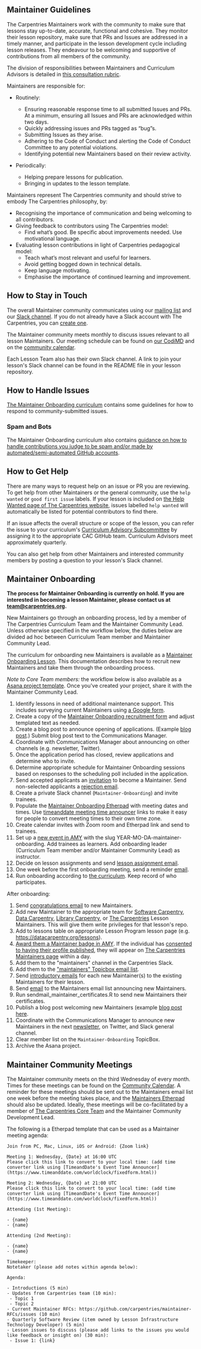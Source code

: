 
## Maintainer Guidelines

The Carpentries Maintainers work with the community to make sure that lessons stay up-to-date, accurate, functional and cohesive. They monitor
their lesson repository, make sure that PRs and Issues are addressed in a timely manner, and participate in the lesson development cycle
including lesson releases. They endeavour to be welcoming and supportive of contributions from all members of the community.

The division of responsibilities between Maintainers and Curriculum Advisors is detailed 
in [this consultation rubric](https://docs.carpentries.org/topic_folders/lesson_development/cac-consult-rubric.html).

Maintainers are responsible for:
 - Routinely:
    - Ensuring reasonable response time to all submitted Issues and PRs. At a minimum, ensuring all Issues and PRs are acknowledged within two days.
    - Quickly addressing issues and PRs tagged as “bug”s.
    - Submitting Issues as they arise.
    - Adhering to the Code of Conduct and alerting the Code of Conduct Committee to any potential violations.
    - Identifying potential new Maintainers based on their review activity.

- Periodically:
    - Helping prepare lessons for publication.
    - Bringing in updates to the lesson template.

Maintainers represent The Carpentries community and should strive to embody The Carpentries philosophy, by:
- Recognising the importance of communication and being welcoming to all contributors.
- Giving feedback to contributors using The Carpentries model:
    - Find what’s good. Be specific about improvements needed. Use motivational language.
- Evaluating lesson contributions in light of Carpentries pedagogical model:
    - Teach what’s most relevant and useful for learners.
    - Avoid getting bogged down in technical details.
    - Keep language motivating.
    - Emphasise the importance of continued learning and improvement.

## How to Stay in Touch

The overall Maintainer community communicates using our [mailing list](https://carpentries.topicbox.com/groups/maintainers) and our [Slack channel](https://carpentries.slack.com/messages/C8H5LN44V/details/). If you do not already have a Slack account with The Carpentries, you can [create one](https://slack-invite.carpentries.org/).

The Maintainer community meets monthly to discuss issues relevant to all lesson Maintainers. Our meeting schedule can be found on [our CodiMD](https://codimd.carpentries.org/maintainers?both) and on the [community calendar](https://carpentries.org/community/#community-events).

Each Lesson Team also has their own Slack channel. A link to join your lesson's Slack channel can be found
in the README file in your lesson repository.

## How to Handle Issues

[The Maintainer Onboarding curriculum](https://carpentries.github.io/maintainer-onboarding/) contains some guidelines for how to respond to community-submitted issues.

### Spam and Bots

The Maintainer Onboarding curriculum also contains 
[guidance on how to handle contributions you judge to be spam and/or made by automated/semi-automated GitHub accounts](https://carpentries.github.io/maintainer-onboarding/02-communicate-contributors.html#bots-and-spam).

## How to Get Help

There are many ways to request help on an issue or PR you are reviewing. To get help from other Maintainers or the general community, use the `help wanted` or `good first issue` labels. If your lesson is included on [the Help Wanted page of The Carpentries website](https://carpentries.org/help-wanted-issues/#for-maintainers), issues labelled `help wanted` will automatically be listed for potential contributors to find there.

If an issue affects the overall structure or scope of the lesson, you can refer the issue to your curriculum's [Curriculum Advisory Subcommittee](../lesson_development/lesson_development_roles.html#curriculum-advisory-committee) by assigning it to the appropriate CAC GitHub team. Curriculum Advisors meet approximately quarterly.

You can also get help from other Maintainers and interested community members by posting a question to your lesson's Slack channel.

## Maintainer Onboarding

**The process for Maintainer Onboarding is currently on hold.  If you are interested in becoming a lesson Maintainer, please contact us at [team@carpentries.org](mailto:team@carpentries.org).**

New Maintainers go through an onboarding process, led by a member of The Carpentries Curriculum Team and the Maintainer Community Lead. Unless otherwise
specified in the workflow below, the duties below are divided ad hoc between
Curriculum Team member and Maintainer Community Lead. 

The curriculum for
onboarding new Maintainers is available as a
[Maintainer Onboarding Lesson](https://carpentries.github.io/maintainer-onboarding/).
This documentation describes how to recruit new Maintainers and take them through
the onboarding process. 

*Note to Core Team members:* the workflow below is also available as a 
[Asana project template](https://app.asana.com/0/1185099340351503/list). Once you've created your project, share it with the Maintainer Community Lead.  

1. Identify lessons in need of additional maintenance support. This includes surveying current Maintainers using [a Google form](https://docs.google.com/forms/d/e/1FAIpQLSeSQJt-jQ9HETI8RGqxt7_XPhqNC8LTMsq3elkaLBnVg88OKA/viewform). 
1. Create a copy of the [Maintainer Onboarding recruitment form](https://docs.google.com/forms/d/e/1FAIpQLSfXX8HWWltmDqw2T8GO4T7VV2OYG7PnVVEYHbEpS0MHA92Pyg/viewform) and adjust templated text as needed.  
1. Create a blog post to announce opening of applications. (Example [blog post](https://carpentries.org/blog/2021/06/maintainer_onboarding/).) Submit blog post text to the Communications Manager. 
1. Coordinate with Communications Manager about announcing on other channels (e.g. newsletter, Twitter). 
1. Once the application period has closed, review applications and determine who to invite.
1. Determine appropriate schedule for Maintainer Onboarding sessions based on responses to the scheduling poll included in the application. 
1. Send accepted applicants an [invitation](email_templates.html#inviting-new-maintainers) to become a Maintainer. Send non-selected applicants a [rejection email](email_templates.html#application-not-accepted).
1. Create a private Slack channel (`Maintainer-Onboarding`) and invite trainees. 
1. Populate the [Maintainer Onboarding Etherpad](https://pad.carpentries.org/maintainer-onboarding) with meeting dates and times. Use [timeanddate meeting time announcer](https://www.timeanddate.com/worldclock/fixedform.html) links to make it easy for people to convert meeting times to their own time zone.
1. Create calendar invites with Zoom room and Etherpad link and send to trainees.
1. Set up a [new event in AMY](https://carpentries.github.io/amy/users_guide/#adding-a-new-event) with the slug YEAR-MO-DA-maintainer-onboarding. Add trainees as learners. Add onboarding leader (Curriculum Team member and/or Maintainer Community Lead) as instructor.
1. Decide on lesson assignments and send [lesson assignment email](email_templates.html#lesson-assignment).
1. One week before the first onboarding meeting, send a reminder [email](email_templates.html#onboarding-reminder).
1. Run onboarding according to [the curriculum](https://carpentries.github.io/maintainer-onboarding/). Keep record of who participates.

After onboarding:
1. Send [congratulations email](email_templates.html#onboarding-complete) to new Maintainers.
1. Add new Maintainer to the appropriate team for [Software Carpentry][SWC GH Lesson Maintainer Teams], [Data Carpentry][DC GH Lesson Maintainer Teams], [Library Carpentry][LC GH Lesson Maintainer Teams], or [The Carpentries][The Carpentries GH Lesson Maintainer Teams] Lesson Maintainers. This will give them write privileges for that lesson's repo.
1. Add to lessons table on appropriate Lesson Program lesson page (e.g. <https://datacarpentry.org/lessons>). 
1. [Award them a Maintainer badge in AMY](https://carpentries.github.io/amy/users_guide/#issuing-badges). If the individual has [consented to having their profile published](https://carpentries.github.io/amy/users_guide/#adding-a-new-person), they will appear on [The Carpentries Maintainers page](https://carpentries.org/maintainers/) within a day.
1. Add them to the "maintainers" channel in the Carpentries Slack.
1. Add them to the ["maintainers" Topicbox email list](https://carpentries.topicbox.com/groups/maintainers).
1. Send [introductory emails](email_templates.html#introduction-to-co-maintainers) for each new Maintainer(s) to the existing Maintainers for their lesson.
1. Send [email](email_templates.html#general-introduction-on-maintainers-list) to the Maintainers email list announcing new Maintainers.
1. Run sendmail_maintainer_certificates.R to send new Maintainers their certificates.
1. Publish a blog post welcoming new Maintainers (example [blog post here](https://carpentries.org/blog/2020/07/maintainer-welcome-2020/). 
1. Coordinate with the Communications Manager to announce new Maintainers in the next [newsletter](https://carpentries.org/newsletter/), on Twitter, and Slack general channel.
1. Clear member list on the `Maintainer-Onboarding` TopicBox.
1. Archive the Asana project. 


[SWC GH Lesson Maintainer Teams]: https://github.com/orgs/swcarpentry/teams/lesson-maintainers
[DC GH Lesson Maintainer Teams]: https://github.com/orgs/datacarpentry/teams/lesson-maintainers
[LC GH Lesson Maintainer Teams]: https://github.com/orgs/librarycarpentry/teams/lesson-maintainers
[The Carpentries GH Lesson Maintainer Teams]: https://github.com/orgs/carpentries/teams/lesson-maintainers


## Maintainer Community Meetings

The Maintainer community meets on the third Wednesday of every month. Times for these meetings can be found on the [Community Calendar](https://carpentries.org/community/#community-events). A reminder for these meetings should be sent out to the Maintainers email list one week before the meeting takes place, and the [Maintainers Etherpad](https://codimd.carpentries.org/maintainers?both) should also be updated. Ideally, these meetings will be co-facilitated by a member of [The Carpentries Core Team](https://carpentries.org/team/) and the Maintainer Community Development Lead.

The following is a Etherpad template that can be used as a Maintainer meeting agenda:


```
Join from PC, Mac, Linux, iOS or Android: {Zoom link}

Meeting 1: Wednesday, {Date} at 16:00 UTC
Please click this link to convert to your local time: (add time converter link using [TimeandDate's Event Time Announcer](https://www.timeanddate.com/worldclock/fixedform.html))

Meeting 2: Wednesday, {Date} at 21:00 UTC
Please click this link to convert to your local time: (add time converter link using [TimeandDate's Event Time Announcer](https://www.timeanddate.com/worldclock/fixedform.html))

Attending (1st Meeting):

- {name}
- {name}

Attending (2nd Meeting):

- {name}
- {name}

Timekeeper:
Notetaker (please add notes within agenda below):

Agenda:

- Introductions (5 min)
- Updates from Carpentries team (10 min):
 - Topic 1
 - Topic 2
- Current Maintainer RFCs: https://github.com/carpentries/maintainer-RFCs/issues (10 min)
- Quarterly Software Review (item owned by Lesson Infrastructure Technology Developer) (5 min)
- Lesson issues to discuss (please add links to the issues you would like feedback or insight on) (30 min):
 - Issue 1: {link}
 ```
